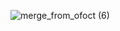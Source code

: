 ![merge_from_ofoct (6)](https://user-images.githubusercontent.com/81481142/165336583-3ee1194a-9273-4d69-a0a6-3ca9836beb71.jpg)
